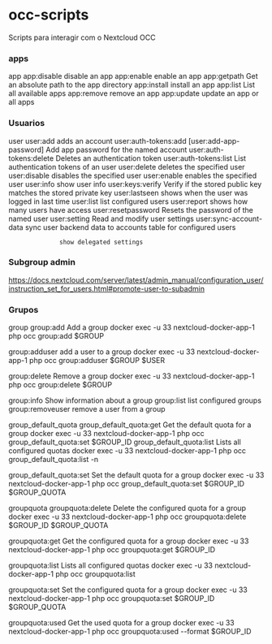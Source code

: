 # occ-scripts

Scripts para interagir com o Nextcloud OCC


### apps

 app
  app:disable                                   disable an app
  app:enable                                    enable an app
  app:getpath                                   Get an absolute path to the app directory
  app:install                                   install an app
  app:list                                      List all available apps
  app:remove                                    remove an app
  app:update                                    update an app or all apps


### Usuarios

 user
  user:add                                      adds an account
  user:auth-tokens:add                          [user:add-app-password] Add app password for the named account
  user:auth-tokens:delete                       Deletes an authentication token
  user:auth-tokens:list                         List authentication tokens of an user
  user:delete                                   deletes the specified user
  user:disable                                  disables the specified user
  user:enable                                   enables the specified user
  user:info                                     show user info
  user:keys:verify                              Verify if the stored public key matches the stored private key
  user:lastseen                                 shows when the user was logged in last time
  user:list                                     list configured users
  user:report                                   shows how many users have access
  user:resetpassword                            Resets the password of the named user
  user:setting                                  Read and modify user settings
  user:sync-account-data                        sync user backend data to accounts table for configured users

                  show delegated settings

### Subgroup admin

https://docs.nextcloud.com/server/latest/admin_manual/configuration_user/instruction_set_for_users.html#promote-user-to-subadmin

### Grupos

 group
  group:add                                     Add a group
    docker exec -u 33 nextcloud-docker-app-1 php occ group:add $GROUP

  group:adduser                                 add a user to a group
    docker exec -u 33 nextcloud-docker-app-1 php occ group:adduser $GROUP $USER

  group:delete                                  Remove a group
  docker exec -u 33 nextcloud-docker-app-1 php occ group:delete $GROUP

  group:info                                    Show information about a group
  group:list                                    list configured groups
  group:removeuser                              remove a user from a group
 
 group_default_quota
  group_default_quota:get                       Get the default quota for a group
    docker exec -u 33 nextcloud-docker-app-1 php occ group_default_quota:set $GROUP_ID
  group_default_quota:list                      Lists all configured quotas
    docker exec -u 33 nextcloud-docker-app-1 php occ group_default_quota:list -n

  group_default_quota:set                       Set the default quota for a group
    docker exec -u 33 nextcloud-docker-app-1 php occ group_default_quota:set $GROUP_ID $GROUP_QUOTA

 groupquota
  groupquota:delete                             Delete the configured quota for a group
    docker exec -u 33 nextcloud-docker-app-1 php occ groupquota:delete $GROUP_ID $GROUP_QUOTA

  groupquota:get                                Get the configured quota for a group
    docker exec -u 33 nextcloud-docker-app-1 php occ groupquota:get $GROUP_ID

  groupquota:list                               Lists all configured quotas
      docker exec -u 33 nextcloud-docker-app-1 php occ groupquota:list

  groupquota:set                                Set the configured quota for a group
    docker exec -u 33 nextcloud-docker-app-1 php occ groupquota:set $GROUP_ID $GROUP_QUOTA

  groupquota:used                               Get the used quota for a group
    docker exec -u 33 nextcloud-docker-app-1 php occ groupquota:used --format $GROUP_ID

